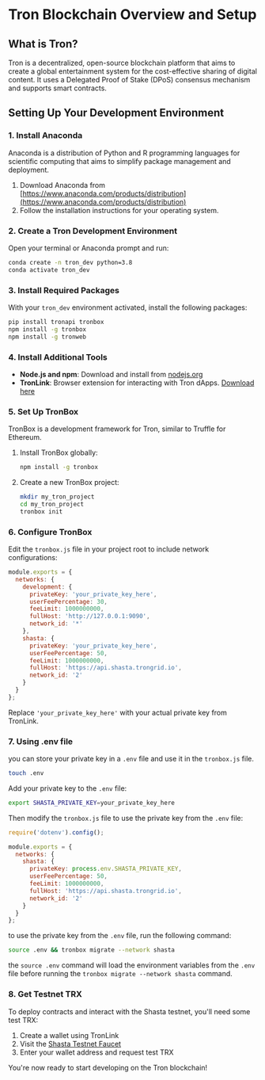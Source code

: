 # Tron Blockchain Overview and Setup

## What is Tron?

Tron is a decentralized, open-source blockchain platform that aims to create a global entertainment system for the cost-effective sharing of digital content. It uses a Delegated Proof of Stake (DPoS) consensus mechanism and supports smart contracts.

## Setting Up Your Development Environment

### 1. Install Anaconda

Anaconda is a distribution of Python and R programming languages for scientific computing that aims to simplify package management and deployment.

1. Download Anaconda from [https://www.anaconda.com/products/distribution](https://www.anaconda.com/products/distribution)
2. Follow the installation instructions for your operating system.

### 2. Create a Tron Development Environment

Open your terminal or Anaconda prompt and run:

```bash
conda create -n tron_dev python=3.8
conda activate tron_dev
```

### 3. Install Required Packages

With your `tron_dev` environment activated, install the following packages:

```bash
pip install tronapi tronbox
npm install -g tronbox
npm install -g tronweb
```

### 4. Install Additional Tools

- **Node.js and npm**: Download and install from [nodejs.org](https://nodejs.org/)
- **TronLink**: Browser extension for interacting with Tron dApps. [Download here](https://www.tronlink.org/)

### 5. Set Up TronBox

TronBox is a development framework for Tron, similar to Truffle for Ethereum.

1. Install TronBox globally:
   ```bash
   npm install -g tronbox
   ```
2. Create a new TronBox project:
   ```bash
   mkdir my_tron_project
   cd my_tron_project
   tronbox init
   ```

### 6. Configure TronBox

Edit the `tronbox.js` file in your project root to include network configurations:

```javascript
module.exports = {
  networks: {
    development: {
      privateKey: 'your_private_key_here',
      userFeePercentage: 30,
      feeLimit: 1000000000,
      fullHost: 'http://127.0.0.1:9090',
      network_id: '*'
    },
    shasta: {
      privateKey: 'your_private_key_here',
      userFeePercentage: 50,
      feeLimit: 1000000000,
      fullHost: 'https://api.shasta.trongrid.io',
      network_id: '2'
    }
  }
};
```

Replace `'your_private_key_here'` with your actual private key from TronLink.

### 7. Using .env file

you can store your private key in a `.env` file and use it in the `tronbox.js` file.

```bash
touch .env
```

Add your private key to the `.env` file:

```bash
export SHASTA_PRIVATE_KEY=your_private_key_here
```

Then modify the `tronbox.js` file to use the private key from the `.env` file:

```javascript
require('dotenv').config();

module.exports = {
  networks: {
    shasta: {
      privateKey: process.env.SHASTA_PRIVATE_KEY,
      userFeePercentage: 50,
      feeLimit: 1000000000,
      fullHost: 'https://api.shasta.trongrid.io',
      network_id: '2'
    }
  }
};
```

to use the private key from the `.env` file, run the following command:

```bash
source .env && tronbox migrate --network shasta
```

the `source .env` command will load the environment variables from the `.env` file before running the `tronbox migrate --network shasta` command.


### 8. Get Testnet TRX

To deploy contracts and interact with the Shasta testnet, you'll need some test TRX:

1. Create a wallet using TronLink
2. Visit the [Shasta Testnet Faucet](https://www.trongrid.io/shasta/)
3. Enter your wallet address and request test TRX

You're now ready to start developing on the Tron blockchain!